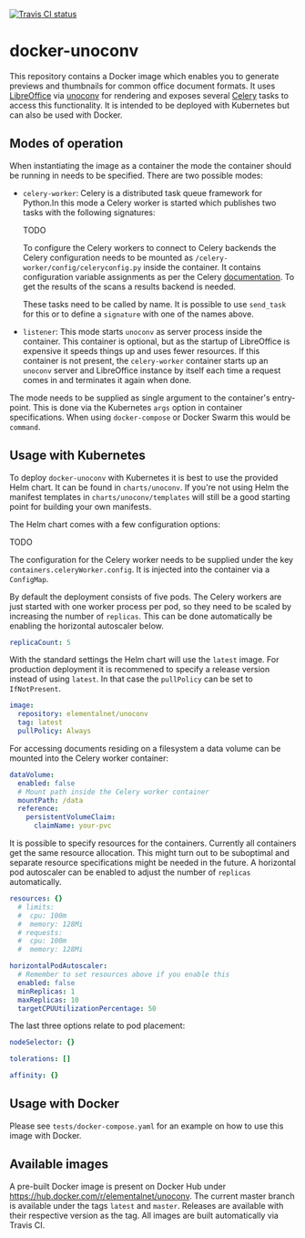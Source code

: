 [![Travis CI status](https://img.shields.io/travis/elemental-lf/docker-unoconv/master.svg?style=plastic&label=Travis%20CI)](https://travis-ci.org/elemental-lf/docker-unoconv)

# docker-unoconv

This repository contains a Docker image which enables you to generate previews and thumbnails for common office 
document formats.  It uses [LibreOffice](https://www.libreoffice.org/) via [unoconv](https://github.com/unoconv/unoconv)
for rendering and exposes several [Celery](http://www.celeryproject.org/) tasks to access this functionality. It is 
intended to be deployed with Kubernetes but can also be used with Docker.

## Modes of operation

When instantiating the image as a container the mode the container should be running in needs to be specified. There
are two possible modes:

* `celery-worker`: Celery is a distributed task queue framework for Python.In this mode a Celery worker is started 
    which publishes two tasks with the following signatures:
    
    TODO
    
    To configure the Celery workers to connect to Celery backends the Celery configuration needs to be mounted as 
    `/celery-worker/config/celeryconfig.py` inside the container. It contains configuration variable assignments
    as per the Celery [documentation](http://docs.celeryproject.org/en/latest/userguide/configuration.html). To
    get the results of the scans a results backend is needed.
    
    These tasks need to be called by name. It is possible to use `send_task` for this or to define a `signature` with
    one of the names above.
    
* `listener`: This mode starts `unoconv` as server process inside the container. This container is optional, but as
    the startup of LibreOffice is expensive it speeds things up and uses fewer resources. If this container is not
    present, the `celery-worker` container starts up an `unoconv` server and LibreOffice instance by itself each 
    time a request comes in and terminates it again when done. 
        
The mode needs to be supplied as single argument to the container's entry-point. This is done via the 
Kubernetes `args` option in container specifications. When using `docker-compose` or Docker Swarm
this would be `command`.  

## Usage with Kubernetes

To deploy `docker-unoconv` with Kubernetes it is best to use the provided Helm chart. It can be found in `charts/unoconv`.
If you're not using Helm the manifest templates in `charts/unoconv/templates` will still be a good starting point
for building your own manifests.

The Helm chart comes with a few configuration options:

TODO

The configuration for the Celery worker needs to be supplied under the key `containers.celeryWorker.config`. It is
injected into the container via a `ConfigMap`.

By default the deployment consists of five pods. The Celery workers are just started with one worker process per pod, 
so they need to be scaled by increasing the number of `replicas`. This can be done automatically be enabling the 
horizontal autoscaler below.

```yaml
replicaCount: 5 
```
With the standard settings the Helm chart will use the `latest` image. For production deployment it is recommened 
to specify a release version instead of using `latest`. In that case the `pullPolicy` can be set to `IfNotPresent`.

```yaml
image:
  repository: elementalnet/unoconv
  tag: latest
  pullPolicy: Always
```

For accessing documents residing on a filesystem a data volume can be mounted into the Celery worker container:

```yaml
dataVolume:
  enabled: false
  # Mount path inside the Celery worker container
  mountPath: /data
  reference:
    persistentVolumeClaim:
      claimName: your-pvc
```
It is possible to specify resources for the containers. Currently all containers get the same resource allocation. This
might turn out to be suboptimal and separate resource specifications might be needed in the future. A horizontal
pod autoscaler can be enabled to adjust the number of `replicas` automatically.

```yaml
resources: {}
  # limits:
  #  cpu: 100m
  #  memory: 128Mi
  # requests:
  #  cpu: 100m
  #  memory: 128Mi

horizontalPodAutoscaler:
  # Remember to set resources above if you enable this
  enabled: false
  minReplicas: 1
  maxReplicas: 10
  targetCPUUtilizationPercentage: 50
```

The last three options relate to pod placement:

```yaml
nodeSelector: {}

tolerations: []

affinity: {}  
```

## Usage with Docker

Please see `tests/docker-compose.yaml` for an example on how to use this image with Docker.

## Available images

A pre-built Docker image is present on Docker Hub under https://hub.docker.com/r/elementalnet/unoconv. The current
master branch is available under the tags `latest` and `master`. Releases are available with their respective
version as the tag. All images are built automatically via Travis CI.
